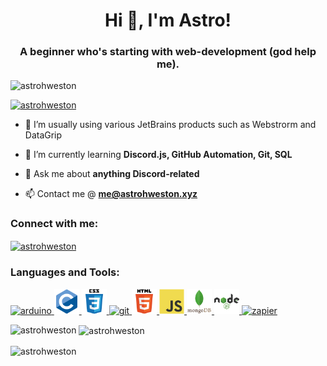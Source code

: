 <h1 align="center">Hi 👋, I'm Astro!</h1>
<h3 align="center">A beginner who's starting with web-development (god help me).</h3>

<p align="left"> <img src="https://komarev.com/ghpvc/?username=astrohweston&label=Profile%20views&color=0e75b6&style=flat" alt="astrohweston" /> </p>

<p align="left"> <a href="https://github.com/ryo-ma/github-profile-trophy"><img src="https://github-profile-trophy.vercel.app/?username=astrohweston" alt="astrohweston" /></a> </p>

- 🔭 I’m usually using various JetBrains products such as Webstrorm and DataGrip

- 🌱 I’m currently learning **Discord.js, GitHub Automation, Git, SQL**

- 💬 Ask me about **anything Discord-related**

- 📫 Contact me @ **me@astrohweston.xyz**

<h3 align="left">Connect with me:</h3>
<p align="left">
<a href="https://twitter.com/astrohweston" target="blank"><img align="center" src="https://raw.githubusercontent.com/rahuldkjain/github-profile-readme-generator/master/src/images/icons/Social/twitter.svg" alt="astrohweston" height="30" width="40" /></a>
</p>

<h3 align="left">Languages and Tools:</h3>
<p align="left"> <a href="https://www.arduino.cc/" target="_blank" rel="noreferrer"> <img src="https://cdn.worldvectorlogo.com/logos/arduino-1.svg" alt="arduino" width="40" height="40"/> </a> <a href="https://www.cprogramming.com/" target="_blank" rel="noreferrer"> <img src="https://raw.githubusercontent.com/devicons/devicon/master/icons/c/c-original.svg" alt="c" width="40" height="40"/> </a> <a href="https://www.w3schools.com/css/" target="_blank" rel="noreferrer"> <img src="https://raw.githubusercontent.com/devicons/devicon/master/icons/css3/css3-original-wordmark.svg" alt="css3" width="40" height="40"/> </a> <a href="https://git-scm.com/" target="_blank" rel="noreferrer"> <img src="https://www.vectorlogo.zone/logos/git-scm/git-scm-icon.svg" alt="git" width="40" height="40"/> </a> <a href="https://www.w3.org/html/" target="_blank" rel="noreferrer"> <img src="https://raw.githubusercontent.com/devicons/devicon/master/icons/html5/html5-original-wordmark.svg" alt="html5" width="40" height="40"/> </a> <a href="https://developer.mozilla.org/en-US/docs/Web/JavaScript" target="_blank" rel="noreferrer"> <img src="https://raw.githubusercontent.com/devicons/devicon/master/icons/javascript/javascript-original.svg" alt="javascript" width="40" height="40"/> </a> <a href="https://www.mongodb.com/" target="_blank" rel="noreferrer"> <img src="https://raw.githubusercontent.com/devicons/devicon/master/icons/mongodb/mongodb-original-wordmark.svg" alt="mongodb" width="40" height="40"/> </a> <a href="https://nodejs.org" target="_blank" rel="noreferrer"> <img src="https://raw.githubusercontent.com/devicons/devicon/master/icons/nodejs/nodejs-original-wordmark.svg" alt="nodejs" width="40" height="40"/> </a> <a href="https://zapier.com" target="_blank" rel="noreferrer"> <img src="https://www.vectorlogo.zone/logos/zapier/zapier-icon.svg" alt="zapier" width="40" height="40"/> </a> </p>

<p><img align="left" src="https://github-readme-stats.vercel.app/api/top-langs?username=astrohweston&show_icons=true&locale=en&layout=compact" alt="astrohweston" /></p>

<p>&nbsp;<img align="center" src="https://github-readme-stats.vercel.app/api?username=astrohweston&show_icons=true&locale=en" alt="astrohweston" /></p>

<p><img align="center" src="https://streak-stats.demolab.com?user=AstroHWeston&theme=ayu-mirage&hide_border=false&border_radius=10&locale=en&date_format=&mode=daily&exclude_days=&sections=total%2Ccurrent%2Clongest&card_width=495&card_height=195&type=svg&background-type=solid&properties=background" alt="astrohweston" /></p>

